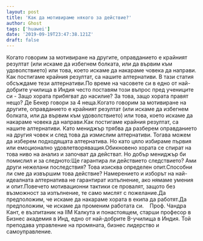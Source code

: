 ```yaml
---
layout: post
title: 'Как да мотивираме някого за действие?'
author: Ghost
tags: ['huawei']
date: '2019-09-19T23:47:38.121Z'
draft: false
---
```


Когато говорим за мотивиране на другите, оправданието е крайният резултат (или искаме да избегнем болката, или да вървим към удоволствието) или това, което искаме да накараме човека да направи. Как постигаме крайния резултат, са нашите алтернативи. В тази статия обсъждаме тези алтернативи.По време на часовете си в едно от най-добрите училища в Индия често поставям този въпрос пред учениците си - Защо хората прибягват до насилие? За това, защо хората правят нещо? Де Бекер говори за 4 неща.Когато говорим за мотивиране на другите, оправданието е крайният резултат (или искаме да избегнем болката, или да вървим към удоволствието) или това, което искаме да накараме човека да направи.Как постигаме крайния резултат, са нашите алтернативи. Като мениджър трябва да разберем оправданието на другия човек и след това да измислим алтернативи. Тогава можем да изберем подходящата алтернатива. Но като цяло избираме първия или емоционално удовлетворяващия.Обикновено хората се спират на това ниво на анализ и започват да действат. Но добър мениджър би помислил и за следното:Ще гарантира ли действието следствието? Ами други нежелани последствия? Това изисква определен опит.Способни ли сме да извършим това действие? Намерението и изборът на най-идеалната алтернатива не гарантират изпълнение, ако нямаме умения и опит.Повечето мотивационни тактики се провалят, защото без възможност за изпълнение, те само мислят с пожелание.Да предположим, че искаме да накараме хората в екипа да работят.Да предположим, че искаме да променим работата си.    Проф. Чандра Кант, е възпитаник на IIM Калкута и понастоящем, старши професор в Бизнес академия в Инд, едно от най-добрите B-училища в Индия. Той преподава управление на промяната, бизнес лидерство и самоуправление.
